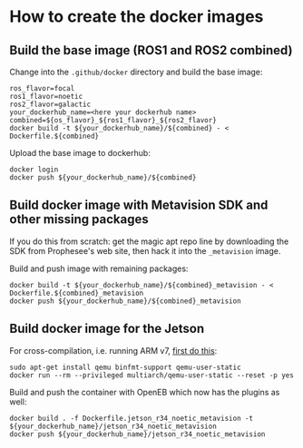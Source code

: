 # How to create the docker images

## Build the base image (ROS1 and ROS2 combined)
Change into the ``.github/docker`` directory and build the base image:
```
ros_flavor=focal
ros1_flavor=noetic
ros2_flavor=galactic
your_dockerhub_name=<here your dockerhub name>
combined=${os_flavor}_${ros1_flavor}_${ros2_flavor}
docker build -t ${your_dockerhub_name}/${combined} - < Dockerfile.${combined}
```

Upload the base image to dockerhub:
```
docker login
docker push ${your_dockerhub_name}/${combined}
```

## Build docker image with Metavision SDK and other missing packages

If you do this from scratch: get the magic apt repo line by
downloading the SDK from Prophesee's web site, then hack it into the
``_metavision`` image.

Build and push image with remaining packages:
```
docker build -t ${your_dockerhub_name}/${combined}_metavision - < Dockerfile.${combined}_metavision
docker push ${your_dockerhub_name}/${combined}_metavision
```


## Build docker image for the Jetson

For cross-compilation, i.e. running ARM v7, [first do this](https://medium.com/@Smartcow_ai/building-arm64-based-docker-containers-for-nvidia-jetson-devices-on-an-x86-based-host-d72cfa535786):
```
sudo apt-get install qemu binfmt-support qemu-user-static
docker run --rm --privileged multiarch/qemu-user-static --reset -p yes
```

Build and push the container with OpenEB which now has the plugins as well:
```
docker build . -f Dockerfile.jetson_r34_noetic_metavision -t ${your_dockerhub_name}/jetson_r34_noetic_metavision
docker push ${your_dockerhub_name}/jetson_r34_noetic_metavision
```
